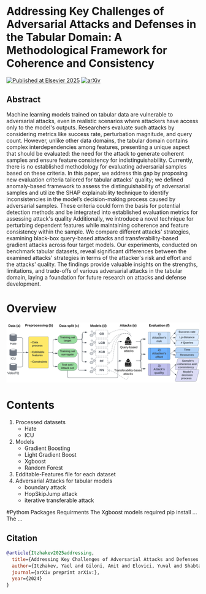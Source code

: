 # Addressing Key Challenges of Adversarial Attacks and Defenses in the Tabular Domain: A Methodological Framework for Coherence and Consistency

[![Published at Elsevier 2025](https://img.shields.io/badge/Published-Elsevier%202025-blue.svg)](link_to_paper)
[![arXiv](https://img.shields.io/badge/arXiv-2402.02554-b31b1b.svg)](link_to_paper)


## Abstract

Machine learning models trained on tabular data are vulnerable to adversarial attacks, even in realistic scenarios where attackers have access only to the model's outputs. Researchers evaluate such attacks by considering metrics like success rate, perturbation magnitude, and query count. However, unlike other data domains, the tabular domain contains complex interdependencies among features, presenting a unique aspect that should be evaluated: the need for the attack to generate coherent samples and ensure feature consistency for indistinguishability.
Currently, there is no established methodology for evaluating adversarial samples based on these criteria.
In this paper, we address this gap by proposing new evaluation criteria tailored for tabular attacks' quality;
we defined anomaly-based framework to assess the distinguishability of adversarial samples and utilize the SHAP explainability technique to identify inconsistencies in the model’s decision-making process caused by adversarial samples.
These criteria could form the basis for potential detection methods and be integrated into established evaluation metrics for assessing attack's quality Additionally, we introduce a novel technique for perturbing dependent features while maintaining coherence and feature consistency within the sample.
We compare different attacks' strategies, examining black-box query-based attacks and transferability-based gradient attacks across four target models. Our experiments, conducted on benchmark tabular datasets, reveal significant differences between the examined attacks' strategies in terms of the attacker's risk and effort and the attacks' quality. The findings provide valuable insights on the strengths, limitations, and trade-offs of various adversarial attacks in the tabular domain, laying a foundation for future research on attacks and defense development.

# Overview
![screenshot](paper_overview.png)

# Contents
1. Processed datasets
    * Hate
    * ICU
2. Models
    * Gradient Boosting
    * Light Gradient Boost
    * Xgboost
    * Random Forest
3. Edditable-Features file for each dataset
4. Adversarial Attacks for tabular models
    * boundary attack
    * HopSkipJump attack
    * iterative transferable attack

#Pythom Packages Requirments
The Xgboost models required pip install ...
The ...

## Citation
```bibtex
@article{Itzhakev2025addressing,
  title={Addressing Key Challenges of Adversarial Attacks and Defenses in the Tabular Domain: A Methodological Framework for Coherence and Consistency},
  author={Itzhakev, Yael and Giloni, Amit and Elovici, Yuval and Shabtai, Asaf},
  journal={arXiv preprint arXiv:},
  year={2024}
}
```